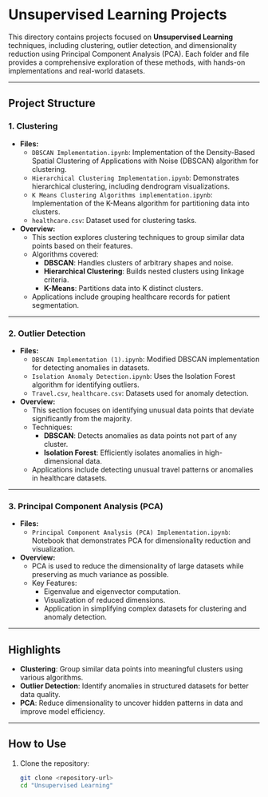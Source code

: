 # Unsupervised Learning Projects

This directory contains projects focused on **Unsupervised Learning** techniques, including clustering, outlier detection, and dimensionality reduction using Principal Component Analysis (PCA). Each folder and file provides a comprehensive exploration of these methods, with hands-on implementations and real-world datasets.

---

## Project Structure

### 1. Clustering
- **Files:**
  - `DBSCAN Implementation.ipynb`: Implementation of the Density-Based Spatial Clustering of Applications with Noise (DBSCAN) algorithm for clustering.
  - `Hierarchical Clustering Implementation.ipynb`: Demonstrates hierarchical clustering, including dendrogram visualizations.
  - `K Means Clustering Algorithms implementation.ipynb`: Implementation of the K-Means algorithm for partitioning data into clusters.
  - `healthcare.csv`: Dataset used for clustering tasks.
- **Overview:**
  - This section explores clustering techniques to group similar data points based on their features.
  - Algorithms covered:
    - **DBSCAN**: Handles clusters of arbitrary shapes and noise.
    - **Hierarchical Clustering**: Builds nested clusters using linkage criteria.
    - **K-Means**: Partitions data into K distinct clusters.
  - Applications include grouping healthcare records for patient segmentation.

---

### 2. Outlier Detection
- **Files:**
  - `DBSCAN Implementation (1).ipynb`: Modified DBSCAN implementation for detecting anomalies in datasets.
  - `Isolation Anomaly Detection.ipynb`: Uses the Isolation Forest algorithm for identifying outliers.
  - `Travel.csv`, `healthcare.csv`: Datasets used for anomaly detection.
- **Overview:**
  - This section focuses on identifying unusual data points that deviate significantly from the majority.
  - Techniques:
    - **DBSCAN**: Detects anomalies as data points not part of any cluster.
    - **Isolation Forest**: Efficiently isolates anomalies in high-dimensional data.
  - Applications include detecting unusual travel patterns or anomalies in healthcare datasets.

---

### 3. Principal Component Analysis (PCA)
- **Files:**
  - `Principal Component Analysis (PCA) Implementation.ipynb`: Notebook that demonstrates PCA for dimensionality reduction and visualization.
- **Overview:**
  - PCA is used to reduce the dimensionality of large datasets while preserving as much variance as possible.
  - Key Features:
    - Eigenvalue and eigenvector computation.
    - Visualization of reduced dimensions.
    - Application in simplifying complex datasets for clustering and anomaly detection.

---

## Highlights
- **Clustering**: Group similar data points into meaningful clusters using various algorithms.
- **Outlier Detection**: Identify anomalies in structured datasets for better data quality.
- **PCA**: Reduce dimensionality to uncover hidden patterns in data and improve model efficiency.

---

## How to Use
1. Clone the repository:
   ```bash
   git clone <repository-url>
   cd "Unsupervised Learning"
